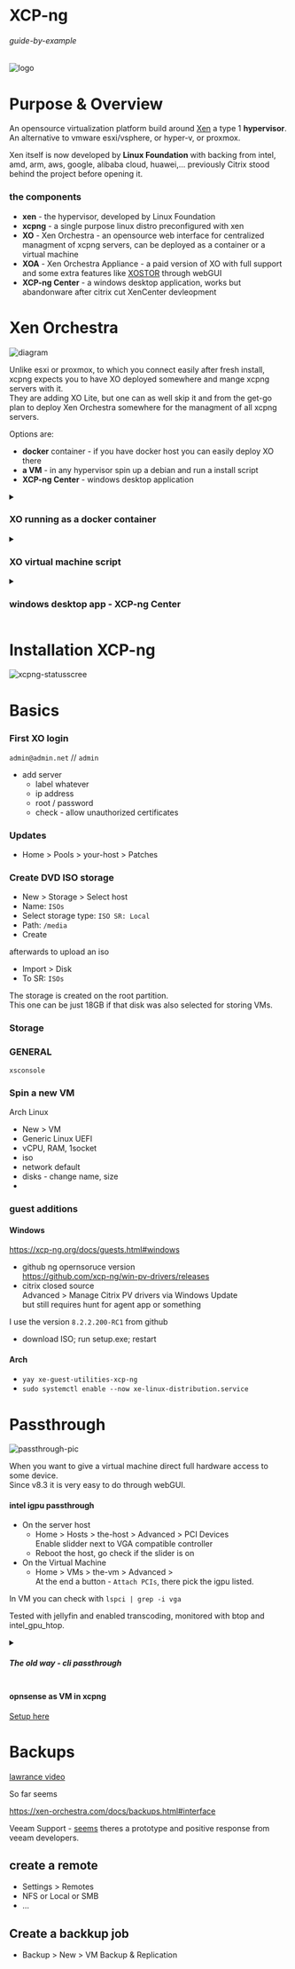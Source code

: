 # XCP-ng

###### guide-by-example

![logo](https://i.imgur.com/FBH2aII.png)

# Purpose & Overview

An opensource virtualization platform build around
[Xen](https://en.wikipedia.org/wiki/Xen) a type 1 **hypervisor**.<br>
An alternative to vmware esxi/vsphere, or hyper-v, or proxmox.

Xen itself is now developed by **Linux Foundation** with backing from
intel, amd, arm, aws, google, alibaba cloud, huawei,... 
previously Citrix stood behind the project before opening it.

### the components

* **xen** - the hypervisor, developed by Linux Foundation
* **xcpng** - a single purpose linux distro preconfigured with xen
* **XO** - Xen Orchestra - an opensource web interface for centralized managment
  of xcpng servers, can be deployed as a container or a virtual machine
* **XOA** - Xen Orchestra Appliance - a paid version of XO with full support and some
  extra features like [XOSTOR](https://vates.tech/xostor/) through webGUI
* **XCP-ng Center** - a windows desktop application, works but abandonware
  after citrix cut XenCenter devleopment

# Xen Orchestra

<!-- ![diagram](https://i.imgur.com/EuRpfe1.png) -->

![diagram](https://i.imgur.com/MumtDzU.png)

Unlike esxi or proxmox, to which you connect easily after fresh install,
xcpng expects you to have XO deployed somewhere and mange xcpng servers with it.<br>
They are adding XO Lite, but one can as well skip it
and from the get-go plan to deploy Xen Orchestra somewhere for the managment
of all xcpng servers.

Options are:

* **docker** container - if you have docker host you can easily deploy XO there
* **a VM** - in any hypervisor spin up a debian and run a install script
* **XCP-ng Center** - windows desktop application


<details>
<summary><h3>XO running as a docker container</h3></summary>

* [ronivay github](https://github.com/ronivay/xen-orchestra-docker)

`compose.yml`
```yml
services:

  xen-orchestra:
    image: ronivay/xen-orchestra:latest
    container_name: xen-orchestra
    hostname: xen-orchestra
    restart: unless-stopped
    env_file: .env
    stop_grace_period: 1m
    expose:
        - "80"                  # webGUI
    cap_add:                    # capabilities are needed for NFS/SMB mount
      - SYS_ADMIN
      - DAC_READ_SEARCH
    # additional setting required for apparmor enabled systems. also needed for NFS mount
    security_opt:
      - apparmor:unconfined
    volumes:
      - ./xo_data:/var/lib/xo-server
      - ./redis_data:/var/lib/redis
    # these are needed for file restore.
    # allows one backup to be mounted at once which will be umounted after some minutes if not used (prevents other backups to be mounted during that)
    # add loop devices (loop1, loop2 etc) if multiple simultaneous mounts needed.
    devices:
     - "/dev/fuse:/dev/fuse"
     - "/dev/loop-control:/dev/loop-control"
     # - "/dev/loop0:/dev/loop0"

networks:
  default:
    name: $DOCKER_MY_NETWORK
    external: true
```

`.env`
```bash
# GENERAL
DOCKER_MY_NETWORK=caddy_net
TZ=Europe/Bratislava

# XO
HTTP_PORT=80
```

</details>

<details>
<summary><h3>XO virtual machine script</h3></summary>

using script to install on debian 12

https://forums.lawrencesystems.com/t/how-to-build-xen-orchestra-from-sources-2024/19913

</details>


<details>
<summary><h3>windows desktop app - XCP-ng Center</h3></summary>

[Windows executable tool.](https://github.com/xcp-ng/xenadmin)

Vibe is that its kinda abandoned. 

</details>

# Installation XCP-ng

![xcpng-statusscree](https://i.imgur.com/iiZlGWa.png)

# Basics 

### First XO login

`admin@admin.net` // `admin`

* add server
  * label whatever
  * ip address 
  * root / password
  * check - allow unauthorized certificates

### Updates

* Home > Pools > your-host > Patches

### Create DVD ISO storage

* New > Storage > Select host
* Name: `ISOs`
* Select storage type: `ISO SR: Local`
* Path: `/media`
* Create

afterwards to upload an iso

* Import > Disk 
* To SR: `ISOs`

The storage is created on the root partition.<br>
This one can be just 18GB if that disk was also selected for
storing VMs.

### Storage

### GENERAL

`xsconsole`

### Spin a new VM

Arch Linux 

* New > VM
* Generic Linux UEFI
* vCPU, RAM, 1socket
* iso
* network default
* disks - change name, size
*  

### guest additions

#### Windows

https://xcp-ng.org/docs/guests.html#windows

* github ng opernsoruce version<br>
  https://github.com/xcp-ng/win-pv-drivers/releases
* citrix closed source<br>
  Advanced > Manage Citrix PV drivers via Windows Update<br>
  but still requires hunt for agent app or something

I use the version `8.2.2.200-RC1` from github
* download ISO; run setup.exe; restart

#### Arch

* `yay xe-guest-utilities-xcp-ng`
* `sudo systemctl enable --now xe-linux-distribution.service`


# Passthrough

![passthrough-pic](https://i.imgur.com/nLNT9iH.gif)

When you want to give a virtual machine direct full hardware access to some device.<br>
Since v8.3 it is very easy to do through webGUI.

#### intel igpu passthrough

* On the server host
  * Home > Hosts > the-host > Advanced > PCI Devices<br>
    Enable slidder next to VGA compatible controller
  * Reboot the host, go check if the slider is on
* On the Virtual Machine
  * Home > VMs > the-vm > Advanced ><br>
    At the end a button - `Attach PCIs`, there pick the igpu listed.

In VM you can check with `lspci | grep -i vga`

Tested with jellyfin and enabled transcoding,
monitored with btop and intel_gpu_htop.

<details>
<summary><h5>The old way - cli passthrough</h5></summary>

[lawrance video](https://www.youtube.com/watch?v=KIhyGvuCDcc)

* ssh in on to xcpng host
* `lspci -D` list the devices that can be passthrough
* pick the device you want, note the HW address at the begining,
  in this case it was `0000:00:02.0`
* hide the device from the system<br>
  `opt/xensource/libexec/xen-cmdline --set-dom0 "xen-pciback.hide=(0000:00:02.0)"`
  * be aware, the command is overrwriting the current blacklist,
    so for multiple devices it would be<br>
    `opt/xensource/libexec/xen-cmdline --set-dom0 "xen-pciback.hide=(0000:00:02.0)(0000:00:01.0)"`
* reboot the hypervisor
* can use command `xl pci-assignable-list` to check device that can be passthrough    
* through gui Home > VMs > Advanced ><br>
  at the end is `Attach PCIs` button, there should be igpu listed.

After reboot of the VM I had igpu in and successfully used it in jellyfin.

</details>

#### opnsense as VM in xcpng

[Setup here](https://github.com/DoTheEvo/selfhosted-apps-docker/tree/master/opnsense#xcp-ng)


# Backups 

[lawrance video](https://youtu.be/weVoKm8kDb4?si=3YgoQUvYx4I2a_7u)

So far seems 

https://xen-orchestra.com/docs/backups.html#interface

Veeam Support - [seems](https://forums.veeam.com/veeam-backup-replication-f2/xcp-ng-support-t93030-60.html#p531802)
theres a prototype and positive response from veeam developers.

## create a remote

* Settings > Remotes
* NFS or Local or SMB
* ...

## Create a backkup job

* Backup > New > VM Backup & Replication
